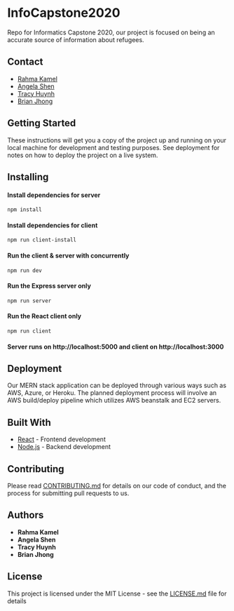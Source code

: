 # InfoCapstone2020
Repo for Informatics Capstone 2020, our project is focused on being an accurate source of information about refugees. 

## Contact

* [Rahma Kamel]()
* [Angela Shen]()
* [Tracy Huynh]()
* [Brian Jhong](jhongb@uw.edu)

## Getting Started

These instructions will get you a copy of the project up and running on your local machine for development and testing purposes. See deployment for notes on how to deploy the project on a live system.

## Installing

#### Install dependencies for server

```
npm install
```
#### Install dependencies for client

```
npm run client-install
```

#### Run the client & server with concurrently

```
npm run dev
```

#### Run the Express server only

```
npm run server
```

#### Run the React client only

```
npm run client
```

#### Server runs on http://localhost:5000 and client on http://localhost:3000

## Deployment

Our MERN stack application can be deployed through various ways such as AWS, Azure, or Heroku. 
The planned deployment process will involve an AWS build/deploy pipeline which utilizes AWS beanstalk and EC2 servers.  

## Built With

* [React](https://reactjs.org/) - Frontend development
* [Node.js](https://nodejs.org/en/) - Backend development

## Contributing

Please read [CONTRIBUTING.md](https://gist.github.com/PurpleBooth/b24679402957c63ec426) for details on our code of conduct, and the process for submitting pull requests to us.

## Authors

* **Rahma Kamel** 
* **Angela Shen** 
* **Tracy Huynh** 
* **Brian Jhong** 

## License

This project is licensed under the MIT License - see the [LICENSE.md](LICENSE.md) file for details
